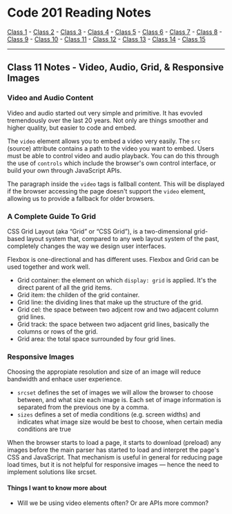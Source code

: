 # Code 201 Reading Notes

[Class 1](https://mel-johnston.github.io/reading-notes/201/class1) -
[Class 2](https://mel-johnston.github.io/reading-notes/201/class2) -
[Class 3](https://mel-johnston.github.io/reading-notes/201/class3) -
[Class 4](https://mel-johnston.github.io/reading-notes/201/class4) -
[Class 5](https://mel-johnston.github.io/reading-notes/201/class5) -
[Class 6](https://mel-johnston.github.io/reading-notes/201/class6) -
[Class 7](https://mel-johnston.github.io/reading-notes/201/class7) -
[Class 8](https://mel-johnston.github.io/reading-notes/201/class8) -
[Class 9](https://mel-johnston.github.io/reading-notes/201/class9) -
[Class 10](https://mel-johnston.github.io/reading-notes/201/class10) -
[Class 11](https://mel-johnston.github.io/reading-notes/201/class11) -
[Class 12](https://mel-johnston.github.io/reading-notes/201/class12) -
[Class 13](https://mel-johnston.github.io/reading-notes/201/class13) -
[Class 14](https://mel-johnston.github.io/reading-notes/201/class14) -
[Class 15](https://mel-johnston.github.io/reading-notes/201/class15)


---

## Class 11 Notes - Video, Audio, Grid, & Responsive Images

### Video and Audio Content

Video and audio started out very simple and primitive. It has evovled tremendously over the last 20 years. Not only are things smoother and higher quality, but easier to code and embed. 

The `video` element allows you to embed a video very easily. The `src` (source) attribute contains a path to the video you want to embed. Users must be able to control video and audio playback. You can do this through the use of `controls` which include the browser's own control interface, or build your own through JavaScript APIs. 

The paragraph inside the `video` tags is fallball content. This will be displayed if the browser accessing the page doesn't support the `video` element, allowing us to provide a fallback for older browsers.



### A Complete Guide To Grid

CSS Grid Layout (aka “Grid” or “CSS Grid”), is a two-dimensional grid-based layout system that, compared to any web layout system of the past, completely changes the way we design user interfaces. 

Flexbox is one-directional and has different uses. Flexbox and Grid can be used together and work well. 

- Grid container: the element on which `display: grid` is applied. It's the direct parent of all the grid items.
- Grid item: the childen of the grid container.
- Grid line: the dividing lines that make up the structure of the grid.
- Grid cel: the space between two adjcent row and two adjacent column grid lines. 
- Grid track: the space between two adjacent grid lines, basically the columns or rows of the grid.
- Grid area: the total space surrounded by four grid lines.

### Responsive Images

Choosing the appropiate resolution and size of an image will reduce bandwidth and enhace user experience.

- `srcset` defines the set of images we will allow the browser to choose between, and what size each image is. Each set of image information is separated from the previous one by a comma.
- `sizes` defines a set of media conditions (e.g. screen widths) and indicates what image size would be best to choose, when certain media conditions are true

When the browser starts to load a page, it starts to download (preload) any images before the main parser has started to load and interpret the page's CSS and JavaScript. That mechanism is useful in general for reducing page load times, but it is not helpful for responsive images — hence the need to implement solutions like srcset.

#### Things I want to know more about

- Will we be using video elements often? Or are APIs more common?